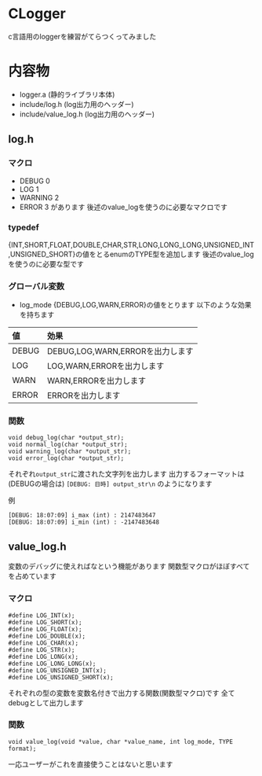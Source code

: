 # CLogger
c言語用のloggerを練習がてらつくってみました

# 内容物
- logger.a (静的ライブラリ本体)
- include/log.h (log出力用のヘッダー)
- include/value_log.h (log出力用のヘッダー)

## log.h
### マクロ
- DEBUG 0
- LOG 1
- WARNING 2
- ERROR 3
があります
後述のvalue_logを使うのに必要なマクロです

### typedef
{INT,SHORT,FLOAT,DOUBLE,CHAR,STR,LONG,LONG_LONG,UNSIGNED_INT,UNSIGNED_SHORT}の値をとるenumのTYPE型を追加します
後述のvalue_logを使うのに必要な型です

### グローバル変数
- log_mode
{DEBUG,LOG,WARN,ERROR}の値をとります
以下のような効果を持ちます

|値|効果|
|:--|:--|
|DEBUG|DEBUG,LOG,WARN,ERRORを出力します|
|LOG|LOG,WARN,ERRORを出力します|
|WARN|WARN,ERRORを出力します|
|ERROR|ERRORを出力します|

### 関数
```
void debug_log(char *output_str);
void normal_log(char *output_str);
void warning_log(char *output_str);
void error_log(char *output_str);
```
それぞれ`output_str`に渡された文字列を出力します
出力するフォーマットは(DEBUGの場合は)
`[DEBUG: 日時] output_str\n`
のようになります

例
```
[DEBUG: 18:07:09] i_max (int) : 2147483647
[DEBUG: 18:07:09] i_min (int) : -2147483648
```

## value_log.h
変数のデバッグに使えればなという機能があります
関数型マクロがほぼすべてを占めています
### マクロ
```
#define LOG_INT(x);
#define LOG_SHORT(x);
#define LOG_FLOAT(x);
#define LOG_DOUBLE(x);
#define LOG_CHAR(x);
#define LOG_STR(x);
#define LOG_LONG(x);
#define LOG_LONG_LONG(x);
#define LOG_UNSIGNED_INT(x);
#define LOG_UNSIGNED_SHORT(x);
```
それぞれの型の変数を変数名付きで出力する関数(関数型マクロ)です
全てdebugとして出力します

### 関数
```
void value_log(void *value, char *value_name, int log_mode, TYPE format);
```
一応ユーザーがこれを直接使うことはないと思います
